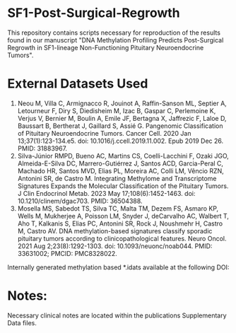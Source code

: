 # SF1-Post-Surgical-Regrowth
This repository contains scripts necessary for reproduction of the results found in our manuscript "DNA Methylation Profiling Predicts Post-Surgical Regrowth in SF1-lineage Non-Functioning Pituitary Neuroendocrine Tumors".

# External Datasets Used
1. Neou M, Villa C, Armignacco R, Jouinot A, Raffin-Sanson ML, Septier A, Letourneur F, Diry S, Diedisheim M, Izac B, Gaspar C, Perlemoine K, Verjus V, Bernier M, Boulin A, Emile JF, Bertagna X, Jaffrezic F, Laloe D, Baussart B, Bertherat J, Gaillard S, Assié G. Pangenomic Classification of Pituitary Neuroendocrine Tumors. Cancer Cell. 2020 Jan 13;37(1):123-134.e5. doi: 10.1016/j.ccell.2019.11.002. Epub 2019 Dec 26. PMID: 31883967.
2. Silva-Júnior RMPD, Bueno AC, Martins CS, Coelli-Lacchini F, Ozaki JGO, Almeida-E-Silva DC, Marrero-Gutiérrez J, Santos ACD, Garcia-Peral C, Machado HR, Santos MVD, Elias PL, Moreira AC, Colli LM, Vêncio RZN, Antonini SR, de Castro M. Integrating Methylome and Transcriptome Signatures Expands the Molecular Classification of the Pituitary Tumors. J Clin Endocrinol Metab. 2023 May 17;108(6):1452-1463. doi: 10.1210/clinem/dgac703. PMID: 36504388.
3. Mosella MS, Sabedot TS, Silva TC, Malta TM, Dezem FS, Asmaro KP, Wells M, Mukherjee A, Poisson LM, Snyder J, deCarvalho AC, Walbert T, Aho T, Kalkanis S, Elias PC, Antonini SR, Rock J, Noushmehr H, Castro M, Castro AV. DNA methylation-based signatures classify sporadic pituitary tumors according to clinicopathological features. Neuro Oncol. 2021 Aug 2;23(8):1292-1303. doi: 10.1093/neuonc/noab044. PMID: 33631002; PMCID: PMC8328022.

Internally generated methylation based *.idats available at the following DOI: 


# Notes:
Necessary clinical notes are located within the publications Supplementary Data files.
